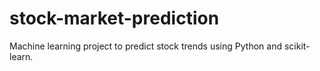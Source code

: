 # stock-market-prediction
Machine learning project to predict stock trends using Python and scikit-learn.
